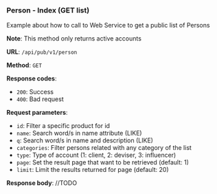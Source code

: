 ### Person - Index (GET list)

Example about how to call to Web Service to get a public list of 
Persons

**Note**: This method only returns active accounts

**URL**: `/api/pub/v1/person`

**Method**: `GET`

**Response codes**: 
* `200`: Success
* `400`: Bad request
  
**Request parameters**:
* `id`: Filter a specific product for id
* `name`: Search word/s in name attribute (LIKE)
* `q`: Search word/s in name and description (LIKE)
* `categories`: Filter persons related with any category of the list
* `type`: Type of account (1: client, 2: deviser, 3: influencer)
* `page`: Set the result page that want to be retrieved (default: 1)
* `limit`: Limit the results returned for page (default: 20)

**Response body**:
//TODO